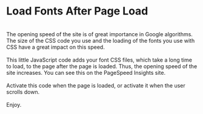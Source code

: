 <h1>Load Fonts After Page Load</h1>
<br>
The opening speed of the site is of great importance in Google algorithms. The size of the CSS code you use and the loading of the fonts you use with CSS have a great impact on this speed.
<br><br>
This little JavaScript code adds your font CSS files, which take a long time to load, to the page after the page is loaded. Thus, the opening speed of the site increases. You can see this on the PageSpeed Insights site.
<br><br>
Activate this code when the page is loaded, or activate it when the user scrolls down.
<br><br>
Enjoy.
